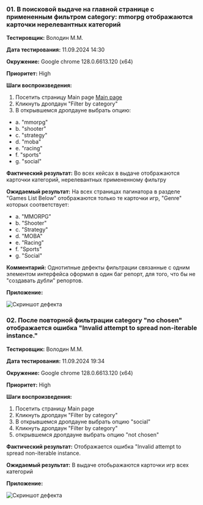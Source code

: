 

### 01. В поисковой выдаче на главной странице с примененным фильтром category: mmorpg отображаются карточки нерелевантных категорий

**Тестировщик:** Володин М.М.

**Дата тестирования:** 11.09.2024 14:30

**Окружение:** Google chrome 128.0.6613.120 (x64)

**Приоритет:** High

**Шаги воспроизведения:**
1. Посетить страницу Main page [Main page](https://makarovartem.github.io/frontend-avito-tech-test-assignment/)
2. Кликнуть дропдаун "Filter by category"
3.  В открывшемся дропдауне выбрать опцию:
- а. "mmorpg"
- b. "shooter"
- c. "strategy"
- d. "moba"
- e. "racing"
- f. "sports"
- g. "social"

**Фактический результат:** 
 Во всех кейсах в выдаче отображаются карточки категорий, нерелевантных примененному фильтру 

**Ожидаемый результат:** На всех страницах пагинатора в разделе "Games List Below" отображаются только те карточки игр,
"Genre" которых соответствует:
 - а. "MMORPG"
 - b. "Shooter"
 - c. "Strategy"
 - d. "MOBA"
 - e. "Racing"
 - f. "Sports"
 - g. "Social"

**Комментарий:** Однотипные дефекты фильтрации связанные с одним элементом интерфейса оформил в один баг репорт, для того, что бы не "создавать дубли" репортов. 

**Приложение:**

![Скриншот дефекта](https://i.imgur.com/T5Jj3uc.png)

### 02. После повторной фильтрации category "no chosen" отображается ошибка "Invalid attempt to spread non-iterable instance."

**Тестировщик:** Володин М.М.

**Дата тестирования:** 11.09.2024 19:34

**Окружение:** Google chrome 128.0.6613.120 (x64)

**Приоритет:** High

**Шаги воспроизведения:**
1. Посетить страницу Main page
2. Кликнуть дропдаун "Filter by category"
3. В открывшемся дропдауне выбрать опцию "social"
4. Кликнуть дропдаун "Filter by category"
5. открывшемся дропдауне выбрать опцию "not chosen"

**Фактический результат:** 
 Отображается ошибка "Invalid attempt to spread non-iterable instance.

**Ожидаемый результат:** 
В выдаче отобьражаются карточки игр всех категорий

**Приложение:**

![Скриншот дефекта](https://i.imgur.com/7NSofx1.png)
